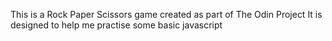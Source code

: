 This is a Rock Paper Scissors game created as part of The Odin Project
It is designed to help me practise some basic javascript 